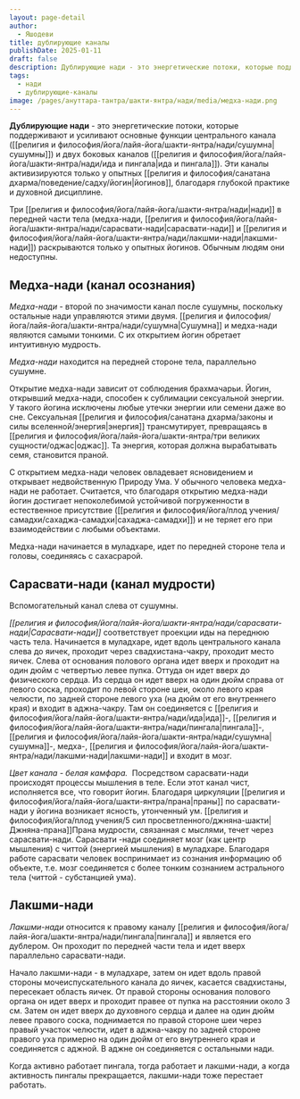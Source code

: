 ```yaml
---
layout: page-detail
author:
  - Яшодеви
title: дублирующие каналы
publishDate: 2025-01-11
draft: false
description: Дублирующие нади - это энергетические потоки, которые поддерживают и усиливают основные функции центрального канала (сушумны) и двух боковых каналов (иды и пингалы). Эти каналы активизируются только у опытных йогинов, благодаря глубокой практике и духовной дисциплине.
tags:
  - нади
  - дублирующие-каналы
image: /pages/ануттара-тантра/шакти-янтра/нади/media/медха-нади.png
---
```

**Дублирующие нади** - это энергетические потоки, которые поддерживают и усиливают основные функции центрального канала ([[религия и философия/йога/лайя-йога/шакти-янтра/нади/сушумна|сушумны]]) и двух боковых каналов ([[религия и философия/йога/лайя-йога/шакти-янтра/нади/ида и пингала|ида и пингала]]). Эти каналы активизируются только у опытных [[религия и философия/санатана дхарма/поведение/садху/йогин|йогинов]], благодаря глубокой практике и духовной дисциплине.

Три [[религия и философия/йога/лайя-йога/шакти-янтра/нади|нади]] в передней части тела (медха-нади, [[религия и философия/йога/лайя-йога/шакти-янтра/нади/сарасвати-нади|сарасвати-нади]] и [[религия и философия/йога/лайя-йога/шакти-янтра/нади/лакшми-нади|лакшми-нади]]) раскрываются только у опытных йогинов. Обычным людям они недоступны. 

## Медха-нади (канал осознания) 
*Медха-нади* - второй по значимости канал после сушумны, поскольку остальные нади управляются этими двумя. [[религия и философия/йога/лайя-йога/шакти-янтра/нади/сушумна|Сушумна]] и медха-нади являются самыми тонкими. С их открытием йогин обретает интуитивную мудрость. 

*Медха-нади* находится на передней стороне тела, параллельно сушумне. 

Открытие медха-нади зависит от соблюдения брахмачарьи. Йогин, открывший медха-нади, способен к сублимации сексуальной энергии. У такого йогина исключены любые утечки энергии или семени даже во сне. Сексуальная [[религия и философия/санатана дхарма/законы и силы вселенной/энергия|энергия]] трансмутирует, превращаясь в [[религия и философия/йога/лайя-йога/шакти-янтра/три великих сущности/оджас|оджас]]. Та энергия, которая должна вырабатывать семя, становится праной. 

С открытием медха-нади человек овладевает ясновидением и открывает недвойственную Природу Ума. У обычного человека медха-нади не работает. Считается, что благодаря открытию медха-нади йогин достигает непоколебимой устойчивой погруженности в естественное присутствие ([[религия и философия/йога/плод учения/самадхи/сахаджа-самадхи|сахаджа-самадхи]]) и не теряет его при взаимодействии с любыми объектами. 

Медха-нади начинается в муладхаре, идет по передней стороне тела и головы, соединяясь с сахасрарой. 

## Сарасвати-нади (канал мудрости) 
Вспомогательный канал слева от сушумны. 

*[[религия и философия/йога/лайя-йога/шакти-янтра/нади/сарасвати-нади|Сарасвати-нади]]* соответствует проекции иды на переднюю часть тела. Начинается в муладхаре, идет вдоль центрального канала слева до яичек, проходит через свадхистана-чакру, проходит место яичек. Слева от основания полового органа идет вверх и проходит на один дюйм с четвертью левее пупка. Оттуда он идет вверх до физического сердца. Из сердца он идет вверх на один дюйм справа от левого соска, проходит по левой стороне шеи, около левого края челюсти, по задней стороне левого уха (на дюйм от его внутреннего края) и входит в аджна-чакру. Там он соединяется с [[религия и философия/йога/лайя-йога/шакти-янтра/нади/ида|ида]]-, [[религия и философия/йога/лайя-йога/шакти-янтра/нади/пингала|пингала]]-, [[религия и философия/йога/лайя-йога/шакти-янтра/нади/сушумна|сушумна]]-, медха-, [[религия и философия/йога/лайя-йога/шакти-янтра/нади/лакшми-нади|лакшми-нади]] и входит в мозг. 

*Цвет канала - белая камфара.* 
Посредством сарасвати-нади происходят процессы мышления в теле. Если этот канал чист, исполняется все, что говорит йогин. Благодаря циркуляции [[религия и философия/йога/лайя-йога/шакти-янтра/прана|праны]] по сарасвати-нади у йогина возникает ясность, утонченный ум. [[религия и философия/йога/плод учения/5 сил просветленного/джняна-шакти|Джняна-прана]]Прана мудрости, связанная с мыслями, течет через сарасвати-нади. Сарасвати -нади соединяет мозг (как центр мышления) с читтой (энергией мышления) в муладхаре. Благодаря работе сарасвати человек воспринимает из сознания информацию об объекте, т.е. мозг соединяется с более тонким сознанием астрального тела (читтой - субстанцией ума). 

## Лакшми-нади 
*Лакшми-нади* относится к правому каналу [[религия и философия/йога/лайя-йога/шакти-янтра/нади/пингала|пингала]] и является его дублером. Он проходит по передней части тела и идет вверх параллельно сарасвати-нади. 

Начало лакшми-нади - в муладхаре, затем он идет вдоль правой стороны мочеиспускательного канала до яичек, касается свадхистаны, пересекает область яичек. От правой стороны основания полового органа он идет вверх и проходит правее от пупка на расстоянии около 3 см. Затем он идет вверх до духовного сердца и далее на один дюйм левее правого соска, поднимается по правой стороне шеи через правый участок челюсти, идет в аджна-чакру по задней стороне правого уха примерно на один дюйм от его внутреннего края и соединяется с аджной. В аджне он соединяется с остальными нади. 

Когда активно работает пингала, тогда работает и лакшми-нади, а когда активность пингалы прекращается, лакшми-нади тоже перестает работать.